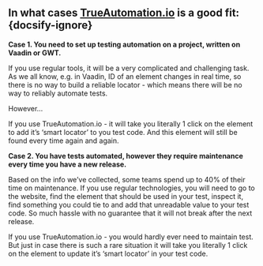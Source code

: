 ## In what cases&nbsp;[TrueAutomation.io](https://trueautomation.io/) is a good fit: {docsify-ignore}

**Case 1. You need to set up testing automation on a project, written on Vaadin or GWT.**

If you use regular tools, it will be a very complicated and challenging task. As we all know, e.g. in Vaadin, ID of an element changes in real time, so there is no way to build a reliable locator - which means there will be no way to reliably automate tests.

However…

If you use TrueAutomation.io - it will take you literally 1 click on the element to add it’s ‘smart locator’ to you test code. And this element will still be found every time again and again.

**Case 2. You have tests automated, however they require maintenance every time you have a new release.**

Based on the info we’ve collected,  some teams spend up to 40% of their time on maintenance. If you use regular technologies, you will need to go to the website, find the element that should be used in your test, inspect it, find something you could tie to and add that unreadable value to your test code. So much hassle with no guarantee that it will not break after the next release.

If you use TrueAutomation.io - you would hardly ever need to maintain test. But just in case there is such a  rare situation it will take you literally 1 click on the element to update it’s ‘smart locator’ in your test code.

